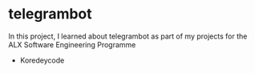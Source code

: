 # telegrambot
In this project, I learned about telegrambot as part of my projects for the ALX Software Engineering Programme
* Koredeycode
